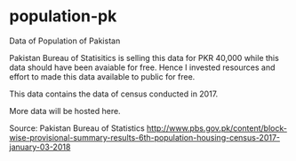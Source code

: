# population-pk
Data of Population of Pakistan

Pakistan Bureau of Statisitics is selling this data for PKR 40,000 while this data should have been avaiable for free.
Hence I invested resources and effort to made this data available to public for free.

This data contains the data of census conducted in 2017. 

More data will be hosted here.

Source: Pakistan Bureau of Statistics
http://www.pbs.gov.pk/content/block-wise-provisional-summary-results-6th-population-housing-census-2017-january-03-2018
